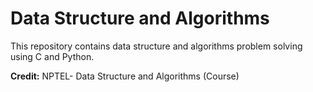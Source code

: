 # Data Structure and Algorithms

This repository contains data structure and algorithms problem solving using C and Python.


**Credit:** NPTEL-  Data Structure and Algorithms (Course)
